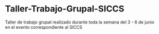 # Taller-Trabajo-Grupal-SICCS
Taller de trabajo grupal realizado durante toda la semana del 3 - 6 de junio en el evento correspondiente al SICCS
